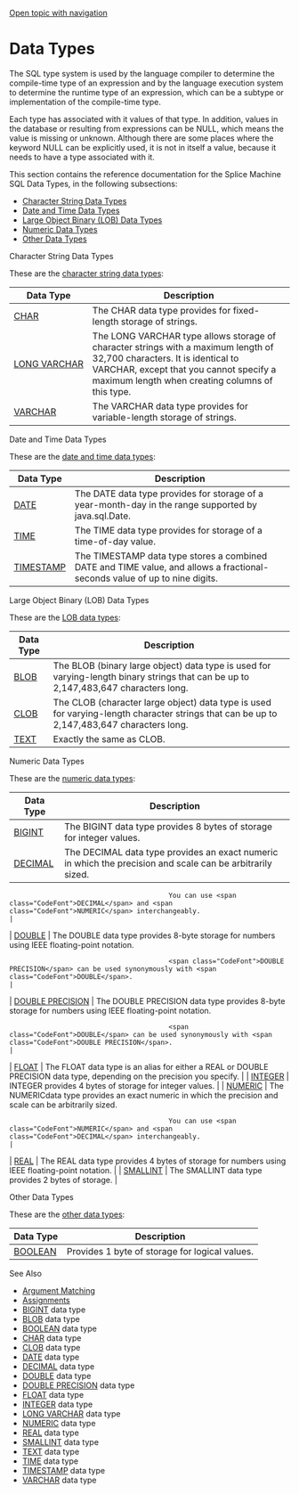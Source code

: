 [Open topic with navigation](../../../index.html#Shared/SQLReference/DataTypes/Intro.DataTypes.html)

[]()Data Types[]()
==================

The SQL type system is used by the language compiler to determine the compile-time type of an expression and by the language execution system to determine the runtime type of an expression, which can be a subtype or implementation of the compile-time type.

Each type has associated with it values of that type. In addition, values in the database or resulting from expressions can be <span class="CodeFont">NULL</span>, which means the value is missing or unknown. Although there are some places where the keyword <span class="CodeFont">NULL</span> can be explicitly used, it is not in itself a value, because it needs to have a type associated with it.

This section contains the reference documentation for the Splice Machine SQL Data Types, in the following subsections:

-   [Character String Data Types](#Characte)
-   [Date and Time Data Types](#Date)
-   [Large Object Binary (LOB) Data Types](#Large)
-   [Numeric Data Types](#Numeric)
-   [Other Data Types](#Other)

[]()Character String Data Types

These are the [character string data types](Intro.CharStringDataTypes.html):

| Data Type                        | Description                                                                                                                                                                                                                                                                       |
|----------------------------------|-----------------------------------------------------------------------------------------------------------------------------------------------------------------------------------------------------------------------------------------------------------------------------------|
| [CHAR](Char.html)                | The <span class="CodeFont">CHAR</span> data type provides for fixed-length storage of strings.                                                                                                                                                                                    |
| [LONG VARCHAR](LongVarchar.html) | The <span class="CodeFont">LONG VARCHAR</span> type allows storage of character strings with a maximum length of 32,700 characters. It is identical to <span class="CodeFont">VARCHAR</span>, except that you cannot specify a maximum length when creating columns of this type. |
| [VARCHAR](Varchar.html)          | The <span class="CodeFont">VARCHAR</span> data type provides for variable-length storage of strings.                                                                                                                                                                              |

[]()Date and Time Data Types

These are the [date and time data types](Intro.DateTimeDataTypes.html):

| Data Type                   | Description                                                                                                                                                                                                          |
|-----------------------------|----------------------------------------------------------------------------------------------------------------------------------------------------------------------------------------------------------------------|
| [DATE](Date.html)           | The <span class="CodeFont">DATE</span> data type provides for storage of a year-month-day in the range supported by <span class="ItalicFont">java.sql.Date</span>.                                                   |
| [TIME](Time.html)           | The <span class="CodeFont">TIME</span> data type provides for storage of a time-of-day value.                                                                                                                        |
| [TIMESTAMP](TimeStamp.html) | The <span class="CodeFont">TIMESTAMP</span> data type stores a combined <span class="CodeFont">DATE</span> and <span class="CodeFont">TIME</span> value, and allows a fractional-seconds value of up to nine digits. |

[]()Large Object Binary (LOB) Data Types

These are the [LOB data types](Intro.LOBDataTypes.html):

| Data Type                                       | Description                                                                                                                                                             |
|-------------------------------------------------|-------------------------------------------------------------------------------------------------------------------------------------------------------------------------|
| [BLOB](Blob.html)                               | The <span class="CodeFont">BLOB</span> (binary large object) data type is used for varying-length binary strings that can be up to 2,147,483,647 characters long.       |
| [CLOB](Clob.html)                               | The <span class="CodeFont">CLOB</span> (character large object) data type is used for varying-length character strings that can be up to 2,147,483,647 characters long. |
| <span class="CodeFont">[TEXT](Text.html)</span> | Exactly the same as <span class="CodeFont">CLOB</span>.                                                                                                                 |

[]()Numeric Data Types

These are the [numeric data types](Intro.NumericTypes.html):

| Data Type                                | Description                                                                                                                                                                                                        |
|------------------------------------------|--------------------------------------------------------------------------------------------------------------------------------------------------------------------------------------------------------------------|
| [BIGINT](BigInt.html)                    | The <span class="CodeFont">BIGINT</span> data type provides 8 bytes of storage for integer values.                                                                                                                 |
| [DECIMAL](Decimal.html)                  | The <span class="CodeFont">DECIMAL</span> data type provides an exact numeric in which the precision and scale can be arbitrarily sized.                                                                           
                                                                                                                                                                                                                                                                
                                            You can use <span class="CodeFont">DECIMAL</span> and <span class="CodeFont">NUMERIC</span> interchangeably.                                                                                                        |
| [DOUBLE](Double.html)                    | The <span class="CodeFont">DOUBLE</span> data type provides 8-byte storage for numbers using IEEE floating-point notation.                                                                                         
                                                                                                                                                                                                                                                                
                                            <span class="CodeFont">DOUBLE PRECISION</span> can be used synonymously with <span class="CodeFont">DOUBLE</span>.                                                                                                  |
| [DOUBLE PRECISION](DoublePrecision.html) | The <span class="CodeFont">DOUBLE PRECISION</span> data type provides 8-byte storage for numbers using IEEE floating-point notation.                                                                               
                                                                                                                                                                                                                                                                
                                            <span class="CodeFont">DOUBLE</span> can be used synonymously with <span class="CodeFont">DOUBLE PRECISION</span>.                                                                                                  |
| [FLOAT](Float.html)                      | The <span class="CodeFont">FLOAT</span> data type is an alias for either a <span class="CodeFont">REAL</span> or <span class="CodeFont">DOUBLE PRECISION</span> data type, depending on the precision you specify. |
| [INTEGER](Integer.html)                  | <span class="CodeFont">INTEGER</span> provides 4 bytes of storage for integer values.                                                                                                                              |
| [NUMERIC](Numeric.html)                  | The <span class="CodeFont">NUMERIC</span>data type provides an exact numeric in which the precision and scale can be arbitrarily sized.                                                                            
                                                                                                                                                                                                                                                                
                                            You can use <span class="CodeFont">NUMERIC</span> and <span class="CodeFont">DECIMAL</span> interchangeably.                                                                                                        |
| [REAL](Real.html)                        | The <span class="CodeFont">REAL</span> data type provides 4 bytes of storage for numbers using IEEE floating-point notation.                                                                                       |
| [SMALLINT](SmallInt.html)                | The <span class="CodeFont">SMALLINT</span> data type provides 2 bytes of storage.                                                                                                                                  |

[]()Other Data Types

These are the [other data types](Intro.OtherDataTypes.html):

| Data Type               | Description                                    |
|-------------------------|------------------------------------------------|
| [BOOLEAN](Boolean.html) | Provides 1 byte of storage for logical values. |

See Also

-   [Argument Matching](../ArgMatching/ArgumentMatching.html)
-   [Assignments](DataTypeCompatability.html)
-   [<span class="CodeFont">BIGINT</span>](BigInt.html) data type
-   [<span class="CodeFont">BLOB</span>](Blob.html) data type
-   [<span class="CodeFont">BOOLEAN</span>](Boolean.html) data type
-   [<span class="CodeFont">CHAR</span>](Char.html) data type
-   [<span class="CodeFont">CLOB</span>](Clob.html) data type
-   [<span class="CodeFont">DATE</span>](Date.html) data type
-   [<span class="CodeFont">DECIMAL</span>](Decimal.html) data type
-   [<span class="CodeFont">DOUBLE</span>](Double.html) data type
-   [<span class="CodeFont">DOUBLE PRECISION</span>](DoublePrecision.html) data type
-   [<span class="CodeFont">FLOAT</span>](Float.html) data type
-   [<span class="CodeFont">INTEGER</span>](Integer.html) data type
-   [<span class="CodeFont">LONG VARCHAR</span>](LongVarchar.html) data type
-   [<span class="CodeFont">NUMERIC</span>](Numeric.html) data type
-   [<span class="CodeFont">REAL</span>](Real.html) data type
-   [<span class="CodeFont">SMALLINT</span>](SmallInt.html) data type
-   <span class="CodeFont">[TEXT](Text.html)</span> data type
-   [<span class="CodeFont">TIME</span>](Time.html) data type
-   [<span class="CodeFont">TIMESTAMP</span>](TimeStamp.html) data type
-   [<span class="CodeFont">VARCHAR</span>](Varchar.html) data type

 


